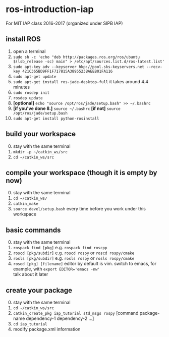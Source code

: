 # ros-introduction-iap
For MIT IAP class 2016-2017 (organized under SIPB IAP)

## install ROS
1. open a terminal
2. `sudo sh -c 'echo "deb http://packages.ros.org/ros/ubuntu $(lsb_release -sc) main" > /etc/apt/sources.list.d/ros-latest.list'`
3. `sudo apt-key adv --keyserver hkp://pool.sks-keyservers.net --recv-key 421C365BD9FF1F717815A3895523BAEEB01FA116`
4. `sudo apt-get update`
5. `sudo apt-get install ros-jade-desktop-full` it takes around 4.4 minutes
6. `sudo rosdep init`
7. `rosdep update`
8. **[optional]** `echo "source /opt/ros/jade/setup.bash" >> ~/.bashrc`
9. **[if you've done 8.]** `source ~/.bashrc` **[if not]** `source /opt/ros/jade/setup.bash`
10. `sudo apt-get install python-rosinstall`

## build your workspace
0. stay with the same terminal
1. `mkdir -p ~/catkin_ws/src`
2. `cd ~/catkin_ws/src`

## compile your workspace (though it is empty by now)
0. stay with the same terminal
1. `cd ~/catkin_ws/`
2. `catkin_make`
3. `source devel/setup.bash` every time before you work under this workspace

## basic commands
0. stay with the same terminal
1. `rospack find [pkg]` e.g. `rospack find roscpp`
2. `roscd [pkg/subdir]` e.g. `roscd rospy` or `roscd rospy/cmake`
3. `rosls [pkg/subdir]` e.g. `rosls rospy` or `rosls rospy/cmake`
4. `rosed [pkg] [filename]` editor by default is vim. switch to emacs, for example, with `export EDITOR='emacs -nw'`<br /> talk about it later

## create your package
0. stay with the same terminal
1. `cd ~/catkin_ws/src`
2. `catkin_create_pkg iap_tutorial std_msgs rospy` [command package-name dependency-1 dependency-2 ...]
3. `cd iap_tutorial`
4. modify package.xml information

## 
